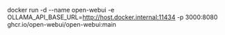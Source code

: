 docker run -d --name open-webui -e OLLAMA_API_BASE_URL=http://host.docker.internal:11434 -p 3000:8080 ghcr.io/open-webui/open-webui:main